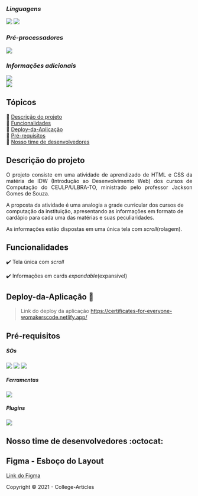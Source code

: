 ### _Linguagens_

<img src="https://img.shields.io/badge/HTML5-E34F26?style=for-the-badge&logo=html5&logoColor=white"/>
<img src="https://img.shields.io/badge/CSS3-1572B6?style=for-the-badge&logo=css3&logoColor=white"/>

### _Pré-processadores_
<img src="https://img.shields.io/badge/Sass-CC6699?style=for-the-badge&logo=sass&logoColor=white"/>

### _Informações adicionais_
<img src="http://img.shields.io/static/v1?label=License&message=MIT&color=green&style=for-the-badge"/> <br>
<img src="http://img.shields.io/static/v1?label=STATUS&message=EM%20DESENVOLVIMENTO&color=RED&style=for-the-badge"/>

## Tópicos

:small_blue_diamond: [Descrição do projeto](#descrição-do-projeto)<br>
:small_blue_diamond: [Funcionalidades](#Funcionalidades)<br>
:small_blue_diamond: [Deploy-da-Aplicação](#deploy-da-aplicação)<br>
:small_blue_diamond: [Pré-requisitos](#Pré-requisitos)<br>
:small_blue_diamond: [Nosso time de desenvolvedores](#Nosso-time-de-desenvolvedores)<br>

## Descrição do projeto 

<p align="justify">
  O projeto consiste em uma atividade de aprendizado de HTML e CSS da matéria de IDW (Introdução ao Desenvolvimento Web)
  dos cursos de Computação do CEULP/ULBRA-TO, ministrado pelo professor Jackson Gomes de Souza.

  A proposta da atividade é uma analogia a grade curricular dos cursos de computação da instituição, apresentando as informações em 
  formato de cardápio para cada uma das matérias e suas peculiaridades.

  As informações estão dispostas em uma única tela com <i>scroll</i>(rolagem).
</p>

## Funcionalidades

:heavy_check_mark: Tela única com <i>scroll</i>

:heavy_check_mark: Informações em cards <i>expandable</i>(expansível) 


## Deploy-da-Aplicação :dash:

> Link do deploy da aplicação https://certificates-for-everyone-womakerscode.netlify.app/

## Pré-requisitos

##### SOs

<img src="https://img.shields.io/badge/Windows-0078D6?style=for-the-badge&logo=windows&logoColor=white"/>
<img src="https://img.shields.io/badge/Linux-FCC624?style=for-the-badge&logo=linux&logoColor=black"/>
<img src="https://img.shields.io/badge/mac%20os-000000?style=for-the-badge&logo=apple&logoColor=white"/>

##### Ferramentas

<img src="https://img.shields.io/badge/Visual_Studio_Code-0078D4?style=for-the-badge&logo=visual%20studio%20code&logoColor=white"/>

##### Plugins

<img src="https://github.com/cavalcanteromar/College-Articles/blob/master/liveServer-badge.png"/>

## Nosso time de desenvolvedores :octocat:

## Figma - Esboço do Layout

[Link do Figma](https://www.figma.com/file/CE8tngCblSdtEz9nOTO71z/Site?node-id=0%3A1)

Copyright :copyright: 2021 - College-Articles
